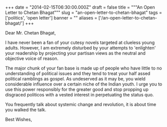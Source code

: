 
+++
date = "2014-02-15T06:30:00.000Z"
draft = false
title = """An Open Letter to Chetan Bhagat"""
slug = "an-open-letter-to-chetan-bhagat"
tags = ['politics', 'open letter']
banner = ""
aliases = ['/an-open-letter-to-chetan-bhagat/']
+++

Dear Mr. Chetan Bhagat,

I have never been a fan of your cutesy novels targeted at clueless young adults. However, I am extremely disturbed by your attempts to 'enlighten' your readership by projecting your partisan views as the neutral and objective voice of reason.

The major chunk of your fan base is made up of people who have little to no understanding of political issues and they tend to treat your half assed political ramblings as gospel. As undeserved as it may be, you wield considerable influence over a certain niche of the Indian youth. I urge you to use this power responsibly for the greater good and stop propping up disgraced politicos with a vested interest in perpetuating the status quo.

You frequently talk about systemic change and revolution, it is about time you walked the talk.

Best Wishes,

